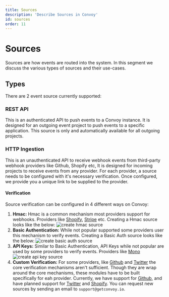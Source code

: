 ```yaml
---
title: Sources
description: 'Describe Sources in Convoy'
id: sources
order: 11
---
```


Sources
======
Sources are how events are routed into the system. In this segment we discuss the various types of sources and their use-cases.

## Types
There are 2 event source currently supported:
### **REST API** 
This is an authenticated API to push events to a Convoy instance. It is designed for an outgoing event project to push events to a specific application. This source is only and automatically available for all outgoing projects.

### **HTTP Ingestion**
This is an unauthenticated API to receive webhook events from third-party webhook providers like Github, Shopify etc, It is designed for incoming projects to receive events from any provider. For each provider, a source needs to be configured with it's necessary verification. Once configured, we provide you a unique link to be supplied to the provider. 

#### Verification
Source verification can be configured in 4 different ways on Convoy:
1. **Hmac:** Hmac is a common mechanism most providers support for webhooks. Providers like [Shopify](https://www.shopify.com/), [Stripe](https://stripe.com) etc. Creating a Hmac source looks like the below:
![create hmac source](/docs-assets/ingest-hmac.png)
2. **Basic Authentication:** While not popular supported some providers user this mechanism to verify events. Creating a Basic Auth source looks like the below:
![create basic auth source](/docs-assets/ingest-basic.png)
3. **API Keys:** Similar to Basic Authentication, API Keys while not popular are used by some providers to verify events. Providers like [Mono](https://mono.co)
![create api key source](/docs-assets/ingest-api.png)
4. **Custom Verification:** For some providers, like [Github](https://github.com) and [Twitter](https://twitter.com) the core verification mechanisms aren't sufficient. Though they are wrap around the core mechanisms, these modules have to be built specifically for eah provider. Currently, we have support for [Github](https://github.com), and have planned support for [Twitter](https://twitter.com) and [Shopify](https://shopify.com). You can request new sources by sending an email to `support@getconvoy.io`.
